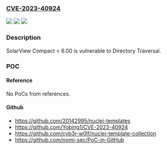 ### [CVE-2023-40924](https://cve.mitre.org/cgi-bin/cvename.cgi?name=CVE-2023-40924)
![](https://img.shields.io/static/v1?label=Product&message=n%2Fa&color=blue)
![](https://img.shields.io/static/v1?label=Version&message=n%2Fa&color=blue)
![](https://img.shields.io/static/v1?label=Vulnerability&message=n%2Fa&color=brighgreen)

### Description

SolarView Compact < 6.00 is vulnerable to Directory Traversal.

### POC

#### Reference
No PoCs from references.

#### Github
- https://github.com/20142995/nuclei-templates
- https://github.com/Yobing1/CVE-2023-40924
- https://github.com/cyb3r-w0lf/nuclei-template-collection
- https://github.com/nomi-sec/PoC-in-GitHub

